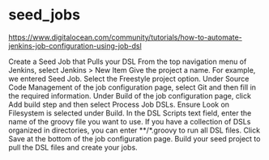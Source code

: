 # seed_jobs

https://www.digitalocean.com/community/tutorials/how-to-automate-jenkins-job-configuration-using-job-dsl

Create a Seed Job that Pulls your DSL
From the top navigation menu of Jenkins, select Jenkins > New Item
Give the project a name. For example, we entered Seed Job.
Select the Freestyle project option.
Under Source Code Management of the job configuration page, select Git and then fill in the required information.
Under Build of the job configuration page, click Add build step and then select Process Job DSLs.
Ensure Look on Filesystem is selected under Build.
In the DSL Scripts text field, enter the name of the groovy file you want to use. If you have a collection of DSLs organized in directories, you can enter **/*.groovy to run all DSL files.
Click Save at the bottom of the job configuration page.
Build your seed project to pull the DSL files and create your jobs.
